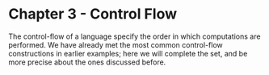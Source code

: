 # Chapter 3 - Control Flow

The control-flow of a language specify the order in which computations are performed. We have already met the most common control-flow constructions in earlier examples; here we will complete the set, and be more precise about the ones discussed before.
